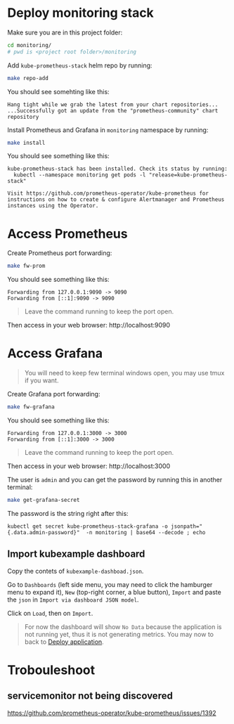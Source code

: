 # Deploy monitoring stack

Make sure you are in this project folder:

```bash
cd monitoring/
# pwd is <project root folder>/monitoring
```

Add `kube-prometheus-stack` helm repo by running:

```bash
make repo-add
```

You should see somehting like this:

```
Hang tight while we grab the latest from your chart repositories...
...Successfully got an update from the "prometheus-community" chart repository
```

Install Prometheus and Grafana in `monitoring` namespace by running:

```bash
make install
```

You should see something like this:

```
kube-prometheus-stack has been installed. Check its status by running:
  kubectl --namespace monitoring get pods -l "release=kube-prometheus-stack"

Visit https://github.com/prometheus-operator/kube-prometheus for instructions on how to create & configure Alertmanager and Prometheus instances using the Operator.
```

# Access Prometheus

Create Prometheus port forwarding:

```bash
make fw-prom
```

You should see something like this:

```
Forwarding from 127.0.0.1:9090 -> 9090
Forwarding from [::1]:9090 -> 9090
```

> Leave the command running to keep the port open.

Then access in your web browser: http://localhost:9090

# Access Grafana

> You will need to keep few terminal windows open, you may use tmux if you want.

Create Grafana port forwarding:

```bash
make fw-grafana
```

You should see something like this:

```
Forwarding from 127.0.0.1:3000 -> 3000
Forwarding from [::1]:3000 -> 3000
```

> Leave the command running to keep the port open.

Then access in your web browser: http://localhost:3000

The user is `admin` and you can get the password by running this in another terminal:

```bash
make get-grafana-secret
```

The password is the string right after this:

```
kubectl get secret kube-prometheus-stack-grafana -o jsonpath="{.data.admin-password}"  -n monitoring | base64 --decode ; echo
```

## Import kubexample dashboard

Copy the contets of `kubexample-dashboad.json`.

Go to `Dashboards` (left side menu, you may need to click the hamburger menu to expand it), `New` (top-right corner, a blue button), `Import` and paste the `json` in `Import via dashboard JSON model`.

Click on `Load`, then on `Import`.

> For now the dashboard will show `No Data` because the application is not running yet, thus it is not generating metrics. You may now to back to [Deploy application](https://github.com/tadeugr/kubexample?tab=readme-ov-file#deploy-application).

# Trobouleshoot

## servicemonitor not being discovered

https://github.com/prometheus-operator/kube-prometheus/issues/1392